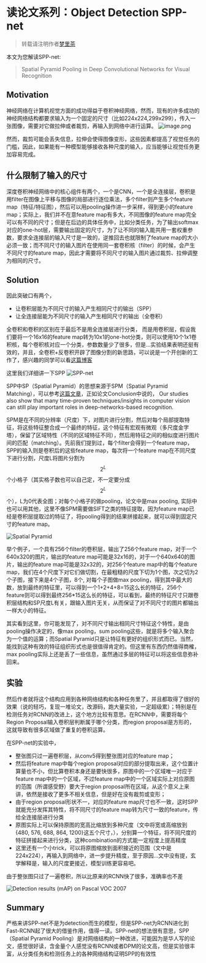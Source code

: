 # 读论文系列：Object Detection SPP-net

> 转载请注明作者[梦里茶](https://github.com/ahangchen)


本文为您解读SPP-net:

> Spatial Pyramid Pooling in Deep Convolutional Networks for Visual Recognition

## Motivation
神经网络在计算机视觉方面的成功得益于卷积神经网络，然而，现有的许多成功的神经网络结构都要求输入为一个固定的尺寸（比如224x224,299x299），传入一张图像，需要对它做拉伸或者裁剪，再输入到网络中进行运算。
![image.png](http://upload-images.jianshu.io/upload_images/1828517-cd7d289a0d97c9b9.png?imageMogr2/auto-orient/strip%7CimageView2/2/w/1240)

然而，裁剪可能会丢失信息，拉伸会使得图像变形，这些因素都提高了视觉任务的门槛，因此，如果能有一种模型能够接收各种尺度的输入，应当能够让视觉任务更加容易完成。

## 什么限制了输入的尺寸
深度卷积神经网络中的核心组件有两个，一个是CNN，一个是全连接层，卷积是用filter在图像上平移与图像的局部进行逐位乘法，多个filter则产生多个feature map（特征/特征图），然后可以用pooling操作进一步采样，得到更小的feature map；实际上，我们并不在意feature map有多大，不同图像的feature map完全可以有不同的尺寸；但是在后边的具体任务中，比如分类任务，为了输出softmax对应的one-hot层，需要输出固定的尺寸，为了让不同的输入能共用一套权重参数，要求全连接层的输入尺寸是一致的，逆推回去也就限制了feature map的大小必须一致；而不同尺寸的输入图片在使用同一套卷积核（filter）的时候，会产生不同尺寸的feature map，因此才需要将不同尺寸的输入图片通过裁剪、拉伸调整为相同的尺寸。

## Solution
因此突破口有两个，
- 让卷积层能为不同尺寸的输入产生相同尺寸的输出（SPP）
- 让全连接层能为不同尺寸的输入产生相同尺寸的输出（全卷积）

全卷积和卷积的区别在于最后不是用全连接层进行分类， 而是用卷积层，假设我们要将一个16x16的feature map转为10x1的one-hot分类，则可以使用10个1x1卷积核，每个卷积核对应一个分类，参数数量少了很多，但是…实验结果表明还挺有效的，并且，全卷积+反卷积开辟了图像分割的新思路，可以说是一个开创新的工作了，感兴趣的同学可以看[这篇博客](http://blog.csdn.net/taigw/article/details/51401448)

这里我们详细讲一下SPP
![SPP-net](http://upload-images.jianshu.io/upload_images/1828517-331144212396ac49.png?imageMogr2/auto-orient/strip%7CimageView2/2/w/1240)

SPP中SP（Spatial Pyramid）的思想来源于SPM（Spatial Pyramid Matching），可以参考[这篇文章](http://blog.csdn.net/jwh_bupt/article/details/9625469)，正如论文Conclusion中说的， Our studies also show that many time-proven techniques/insights in computer vision can still play important roles in deep-networks-based recognition.

SPM是在不同的分辨率（尺度）下，对图片进行分割，然后对每个局部提取特征，将这些特征整合成一个最终的特征，这个特征有宏观有微观（多尺度金字塔），保留了区域特性（不同的区域特征不同），然后用特征之间的相似度进行图片间的匹配（matching）。先前我们提到过，每个filter会得到一个feature map，SPP的输入则是卷积后的这些feature map，每次将一个feature map在不同尺度下进行分割，尺度L将图片分割为$$2^L$$个小格子（其实格子数也可以自己定，不一定要分成$$2^L$$个），L为0代表全图；对每个小格子的做pooling，论文中是max pooling, 实际中也可以用其他，这里不像SPM需要做SIFT之类的特征提取，因为feature map已经是卷积层提取过的特征了，将pooling得到的结果拼接起来，就可以得到固定尺寸的feature map。

![Spatial Pyramid](http://upload-images.jianshu.io/upload_images/1828517-f2287a903cc156a9.png?imageMogr2/auto-orient/strip%7CimageView2/2/w/1240)

举个例子，一个具有256个filter的卷积层，输出了256个feature map，对于一个640x320的图片，输出的feature map可能是32x16的，对于一个640x640的图片，输出的feature map可能是32x32的，对256个feature map中的每个feature map，我们在4个尺度下对它们做切割，在最粗糙的尺度下切为1个图，次之切为2个子图，接下来是4个子图，8个, 对每个子图做max pooling，得到其中最大的数，放到最终的特征里，可以得到一个1+2+4+8=15这么长的特征，256个feature则可以得到最终256*15这么长的特征，可以看到，最终的特征尺寸只跟卷积层结构和SP尺度L有关，跟输入图片无关，从而保证了对不同尺寸的图片都输出一样大小的特征。

其实看到这里，你可能发现了，对不同尺寸输出相同尺寸特征这个特性，是由pooling操作决定的，像max pooling，sum pooling这些，就是将多个输入聚合为一个值的运算；而Spatial Pyramid只是让特征有更好的组织形式而已。当然，能找到这种有效的特征组织形式也是很值得肯定的。但这里有东西仍然值得商榷，max pooling实际上还是丢了一些信息，虽然通过多层的特征可以将这些信息弥补回来。

## 实验
然后作者就将这个结构应用到各种网络结构和各种任务里了，并且都取得了很好的效果（说的轻巧，复现一堆论文，改源码，跑大量实验，一定超级累）；特别是在检测任务对RCNN的改进上，这个地方比较有意思。在RCNN中，需要将每个Region Proposal输入卷积层判断属于哪个分类，而region proposal是方形的，这就导致有很多区域做了重复的卷积运算。


在SPP-net的实验中，
- 整张图只过一遍卷积层，从conv5得到整张图对应的feature map；
- 然后将feature map中每个region proposal对应的部分提取出来，这个位置计算量也不小，但比算卷积本身还是要快很多，原图中的一个区域唯一对应于feature map中的一个区域，不过feature map中的一个区域实际上对应原图的范围（所谓感受野）要大于region proposal所在区域，从这个意义上来讲，依然是接收了更多不相关信息，但是好在没有裁剪或变形；
- 由于region proposal形状不一，对应的feature map尺寸也不一致，这时SPP就能充分发挥其特性，将不同尺寸的feature map转为尺寸一致的feature，传给全连接层进行分类
- 原图实际上可以保持原图的宽高比缩放到多种尺度（文中将宽或高缩放到{480, 576, 688, 864, 1200}这五个尺寸，），分别算一个特征，将不同尺度的特征拼接起来进行分类，这种combination的方式能一定程度上提高精度
- 这里还有一个小trick，可以将原图缩放到面积接近的范围（文中是224x224），再输入到网络中，进一步提升精度，至于原因…文中没有提，玄学解释是，输入的尺度更接近，模型训练更容易吧。

由于整张图只过了一遍卷积，所以比原来的RCNN快了很多，准确率也不差

![Detection results (mAP) on Pascal VOC 2007](http://upload-images.jianshu.io/upload_images/1828517-45f9e0e2be0c4482.png?imageMogr2/auto-orient/strip%7CimageView2/2/w/1240)

## Summary
严格来讲SPP-net不是为detection而生的模型，但是SPP-net为RCNN进化到Fast-RCNN起了很大的借鉴作用，值得一读。SPP-net的想法很有意思，SPP（Spatial Pyramid Pooling）是对网络结构的一种改进，可能因为是华人写的论文，感觉很好读，含金量个人感觉没有RCNN或者DPM的论文高，但是实验很丰富，从分类任务和检测任务上的各种网络结构证明SPP的有效性
